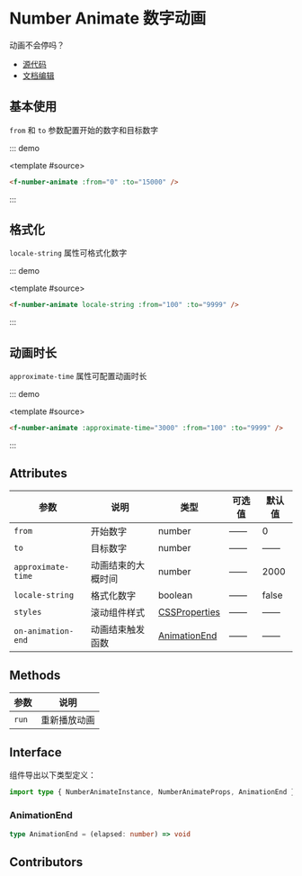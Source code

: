 # Number Animate 数字动画

动画不会停吗？

- [源代码](https://github.com/FightingDesign/fighting-design/tree/master/packages/fighting-design/number-animate)
- [文档编辑](https://github.com/FightingDesign/fighting-design/blob/master/docs/docs/components/number-animate.md)

## 基本使用

`from` 和 `to` 参数配置开始的数字和目标数字

::: demo

<template #source>
<f-number-animate :from="0" :to="15000" />
</template>

```html
<f-number-animate :from="0" :to="15000" />
```

:::

## 格式化

`locale-string` 属性可格式化数字

::: demo

<template #source>
<f-number-animate locale-string :from="100" :to="9999" />
</template>

```html
<f-number-animate locale-string :from="100" :to="9999" />
```

:::

## 动画时长

`approximate-time` 属性可配置动画时长

::: demo

<template #source>
<f-number-animate :approximate-time="3000" :from="100" :to="9999" />
</template>

```html
<f-number-animate :approximate-time="3000" :from="100" :to="9999" />
```

:::

## Attributes

| 参数               | 说明               | 类型                                                                       | 可选值 | 默认值 |
| ------------------ | ------------------ | -------------------------------------------------------------------------- | ------ | ------ |
| `from`             | 开始数字           | number                                                                     | ——     | 0      |
| `to`               | 目标数字           | number                                                                     | ——     | ——     |
| `approximate-time` | 动画结束的大概时间 | number                                                                     | ——     | 2000   |
| `locale-string`    | 格式化数字         | boolean                                                                    | ——     | false  |
| `styles`           | 滚动组件样式       | [CSSProperties](https://cn.vuejs.org/api/utility-types.html#cssproperties) | ——     | ——     |
| `on-animation-end` | 动画结束触发函数   | <a href="#animationend">AnimationEnd</a>                                   | ——     | ——     |

## Methods

| 参数  | 说明         |
| ----- | ------------ |
| `run` | 重新播放动画 |

## Interface

组件导出以下类型定义：

```ts
import type { NumberAnimateInstance, NumberAnimateProps, AnimationEnd } from 'fighting-design'
```

### AnimationEnd

```ts
type AnimationEnd = (elapsed: number) => void
```

## Contributors

<a href="https://github.com/Tyh2001" target="_blank">
  <f-avatar round src="https://avatars.githubusercontent.com/u/73180970?v=4" />
</a>

<a href="https://github.com/HoldingTheGhostAtTheGrave" target="_blank">
  <f-avatar round src="https://avatars.githubusercontent.com/u/76578532?v=4" />
</a>

<script setup lang="ts">
  import demo1Vue from './_demos/number-animate/demo1.vue'
</script>
